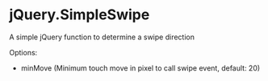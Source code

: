 jQuery.SimpleSwipe
==================
A simple jQuery function to determine a swipe direction

Options:
 - minMove (Minimum touch move in pixel to call swipe event, default: 20)
